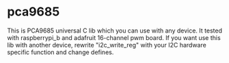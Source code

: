 # pca9685
This is PCA9685 universal C lib which you can use with any device. It tested with raspberrypi_b and adafruit 16-channel pwm board. If you want use this lib with another device, rewrite "i2c_write_reg" with your I2C hardware specific function and change defines.
